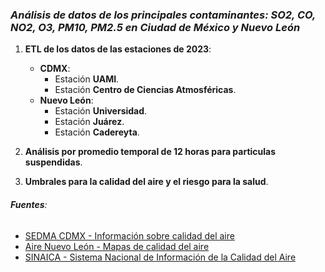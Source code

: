 ### *Análisis de datos de los principales contaminantes: SO2, CO, NO2, O3, PM10, PM2.5 en Ciudad de México y Nuevo León*

1. **ETL de los datos de las estaciones de 2023**:
   - **CDMX**:
     - Estación **UAMI**.
     - Estación **Centro de Ciencias Atmosféricas**.
   - **Nuevo León**:
     - Estación **Universidad**.
     - Estación **Juárez**.
     - Estación **Cadereyta**.

2. **Análisis por promedio temporal de 12 horas para particulas suspendidas**.

3. **Umbrales para la calidad del aire y el riesgo para la salud**.

###### **Fuentes**:
- [SEDMA CDMX - Información sobre calidad del aire](https://sedema.cdmx.gob.mx/storage/app/uploads/public/65b/28b/0ce/65b28b0cea8c4291991117.pdf)
- [Aire Nuevo León - Mapas de calidad del aire](http://aire.nl.gob.mx/icars2020/map_calidad_icars.php)
- [SINAICA - Sistema Nacional de Información de la Calidad del Aire](https://sinaica.inecc.gob.mx/)
